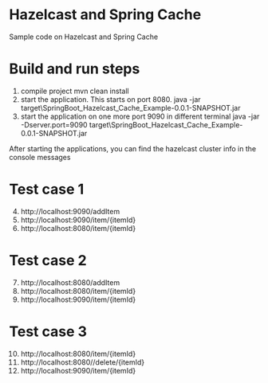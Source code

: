 # Hazelcast and Spring Cache
Sample code on Hazelcast and Spring Cache

# Build and run steps

1. compile project
	mvn clean install
2. start the application. This starts on port 8080.
	java -jar target\SpringBoot_Hazelcast_Cache_Example-0.0.1-SNAPSHOT.jar
3. start the application on one more port 9090 in different terminal
	java -jar -Dserver.port=9090 target\SpringBoot_Hazelcast_Cache_Example-0.0.1-SNAPSHOT.jar

After starting the applications, you can find  the hazelcast cluster info in the console messages

# Test case 1
4. http://localhost:9090/addItem 
5. http://localhost:9090/item/{itemId}
6. http://localhost:8080/item/{itemId}

# Test case 2
7. http://localhost:8080/addItem
8. http://localhost:8080/item/{itemId}
9. http://localhost:9090/item/{itemId}

# Test case 3
10. http://localhost:8080/item/{itemId} 
11. http://localhost:8080//delete/{itemId}
12. http://localhost:9090/item/{itemId}
